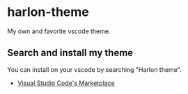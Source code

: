 # harlon-theme

My own and favorite vscode theme.

## Search and install my theme

You can install on your vscode by searching "Harlon theme".

* [Visual Studio Code's Marketplace](https://marketplace.visualstudio.com/items?itemName=Harlon.harlon-theme)